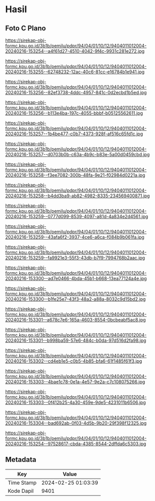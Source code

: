 # Hasil

## Foto C Plano

https://sirekap-obj-formc.kpu.go.id/3b1b/pemilu/pdpr/94/04/01/10/12/9404011012004-20240216-153254--a4f61d27-4510-4042-9f4c-9931c281e272.jpg

https://sirekap-obj-formc.kpu.go.id/3b1b/pemilu/pdpr/94/04/01/10/12/9404011012004-20240216-153255--62748232-12ac-40c6-81cc-e16784b1e941.jpg

https://sirekap-obj-formc.kpu.go.id/3b1b/pemilu/pdpr/94/04/01/10/12/9404011012004-20240216-153256--82ef3738-4ddc-4957-841c-0d2ecbd1b5ed.jpg

https://sirekap-obj-formc.kpu.go.id/3b1b/pemilu/pdpr/94/04/01/10/12/9404011012004-20240216-153256--b113e4ba-197c-4055-bbbf-b05125562611.jpg

https://sirekap-obj-formc.kpu.go.id/3b1b/pemilu/pdpr/94/04/01/10/12/9404011012004-20240216-153257--1b4be477-c0b7-4373-928f-af516c65fd1c.jpg

https://sirekap-obj-formc.kpu.go.id/3b1b/pemilu/pdpr/94/04/01/10/12/9404011012004-20240216-153257--d0703b0b-c63a-4b9c-b83e-5a00d0459cbd.jpg

https://sirekap-obj-formc.kpu.go.id/3b1b/pemilu/pdpr/94/04/01/10/12/9404011012004-20240216-153258--f3ee7082-300b-48fa-9e21-f02984d0221a.jpg

https://sirekap-obj-formc.kpu.go.id/3b1b/pemilu/pdpr/94/04/01/10/12/9404011012004-20240216-153258--b4dd3ba9-ab82-4982-8335-234569400871.jpg

https://sirekap-obj-formc.kpu.go.id/3b1b/pemilu/pdpr/94/04/01/10/12/9404011012004-20240216-153259--0777d099-8539-4097-a81d-4a834e2d4561.jpg

https://sirekap-obj-formc.kpu.go.id/3b1b/pemilu/pdpr/94/04/01/10/12/9404011012004-20240216-153259--43afa6f2-3937-4ce6-a6ca-f084b9b061fa.jpg

https://sirekap-obj-formc.kpu.go.id/3b1b/pemilu/pdpr/94/04/01/10/12/9404011012004-20240216-153259--fa9921e3-55f3-43db-b7f9-7994768b2aac.jpg

https://sirekap-obj-formc.kpu.go.id/3b1b/pemilu/pdpr/94/04/01/10/12/9404011012004-20240216-153300--ad7e0466-4bda-45b1-b668-13ea77124a4e.jpg

https://sirekap-obj-formc.kpu.go.id/3b1b/pemilu/pdpr/94/04/01/10/12/9404011012004-20240216-153300--b1fe25e7-43f3-48a2-a88a-8032c9d15bd2.jpg

https://sirekap-obj-formc.kpu.go.id/3b1b/pemilu/pdpr/94/04/01/10/12/9404011012004-20240216-153301--a678c7e6-165a-4603-8554-0bcbeabf5ac8.jpg

https://sirekap-obj-formc.kpu.go.id/3b1b/pemilu/pdpr/94/04/01/10/12/9404011012004-20240216-153301--b998ba59-57e6-484c-b0da-97d516d2fa98.jpg

https://sirekap-obj-formc.kpu.go.id/3b1b/pemilu/pdpr/94/04/01/10/12/9404011012004-20240216-153302--cd4eb1e5-c0b5-4b85-bfa6-61f1485f61f3.jpg

https://sirekap-obj-formc.kpu.go.id/3b1b/pemilu/pdpr/94/04/01/10/12/9404011012004-20240216-153303--4bae1c78-0e1a-4e57-9e2a-c7c108075266.jpg

https://sirekap-obj-formc.kpu.go.id/3b1b/pemilu/pdpr/94/04/01/10/12/9404011012004-20240216-153303--0f412b25-4a30-459e-9de5-4231011b6506.jpg

https://sirekap-obj-formc.kpu.go.id/3b1b/pemilu/pdpr/94/04/01/10/12/9404011012004-20240216-153304--bad692ab-0f03-4d5b-9b20-29f398f12325.jpg

https://sirekap-obj-formc.kpu.go.id/3b1b/pemilu/pdpr/94/04/01/10/12/9404011012004-20240216-153254--97528617-cbda-4385-8544-2dffda6c5303.jpg


## Metadata

| Key        | Value               |
| ---------- | ------------------- |
| Time Stamp | 2024-02-25 01:03:39 |
| Kode Dapil | 9401                |



